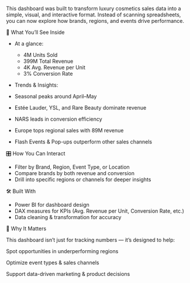 This dashboard was built to transform luxury cosmetics sales data into a simple, visual, and interactive format. Instead of scanning spreadsheets, you can now explore how brands, regions, and events drive performance.

🌟 What You’ll See Inside

- At a glance:
      
  - 4M Units Sold     
  - 399M Total Revenue           
  - 4K Avg. Revenue per Unit             
  - 3% Conversion Rate                

 - Trends & Insights:      

  - Seasonal peaks around April–May    
  - Estée Lauder, YSL, and Rare Beauty dominate revenue    
  - NARS leads in conversion efficiency      
  - Europe tops regional sales with 89M revenue      
  - Flash Events & Pop-ups outperform other sales channels    

🎛 How You Can Interact  

  - Filter by Brand, Region, Event Type, or Location  
  - Compare brands by both revenue and conversion  
  - Drill into specific regions or channels for deeper insights  

🛠 Built With  

  - Power BI for dashboard design  
  - DAX measures for KPIs (Avg. Revenue per Unit, Conversion Rate, etc.)  
  - Data cleaning & transformation for accuracy  

🚀 Why It Matters

This dashboard isn’t just for tracking numbers — it’s designed to help:

Spot opportunities in underperforming regions

Optimize event types & sales channels

Support data-driven marketing & product decisions
